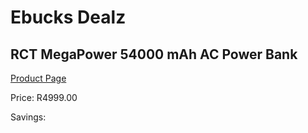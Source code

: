 
# Ebucks Dealz
## RCT MegaPower 54000 mAh AC Power Bank
[Product Page](https://www.ebucks.com/web/shop/productSelected.do?prodId=355845765&catId=935859602)

Price: R4999.00

Savings: 


	